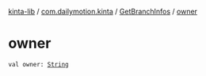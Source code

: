 [kinta-lib](../../index.md) / [com.dailymotion.kinta](../index.md) / [GetBranchInfos](index.md) / [owner](./owner.md)

# owner

`val owner: `[`String`](https://kotlinlang.org/api/latest/jvm/stdlib/kotlin/-string/index.html)